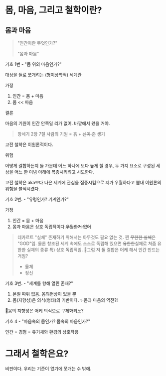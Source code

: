 # 몸, 마음, 그리고 철학이란?



## 몸과 마음

> "인간이란 무엇인가?" 
>
> "몸과 마음"

기호 1번 - "몸 위의 마음인가?"

대상을 둘로 쪼개려는 (형이상학적) 세계관

가정

1. 인간 = 몸 + 마음
2. 몸 << 마음

결론

마음의 기원이 인간 안쪽일 리가 없어. 바깥에서 왔을 거야.

> 창세기 2장 7절
> 사람의 기원 = 흙 + ~~신이 준~~ 생기

고전 철학은 이원론적이다. 

위험

어떻게 결합하든지 둘 가운데 어느 하나에 보다 높게 칠 경우, 두 가지 요소로 구성된 세상을 어느 한 이념 아래에 복종시키려고 시도한다.

고전 철학은 aka보다 나은 세계에 관심을 집중시킴으로 지가 우월하다고 뽐내 이원론의 위험을 불식시켰다.

기호 2번. - "유령인가? 기계인가?"

가정

1. 인간 = 몸 + 마음
2. 몸과 마음은 상호 독립적이다.~~우월한거 없어~~

> 데카르트 "실체"
> 존재하기 위해서는 아무것도 필요 없는 것. 찐 ~~무한한 실체~~은 "GOD"임. 물론 창조된 세계 속에도 스스로 독립해 있으면 ~~유한한~~실체로 쳐줌
> 유한한 실체의 종류
> 특) 상호 독립적임.
> 🤔그럼 저 둘 결합은 어케 해서 인간 만드는거임?
>
> * 물체
> * 정신

기호 3번. - "세계를 향해 열린 존재?"

1. 본질 따위 없음. ~~몸의~~현상이 있을 뿐
2. 몸(지향성)은 의식(형태)의 기반이다. ✨몸과 마음의 역전?!

🤔몸의 지향성은 어케 의식으로 구체화되노?

기호 4 - "마음속의 몸인가? 몸속의 마음인가?"

인간 = 경험 = 유기체와 환경의 상호작용

# 그래서 철학은요?

비판이다. 우리는 기준이 없기에 쪼개는 수 밖에.